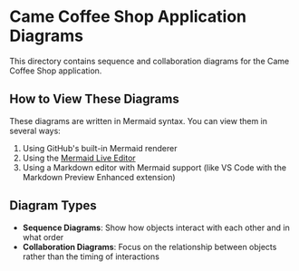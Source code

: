 
# Came Coffee Shop Application Diagrams

This directory contains sequence and collaboration diagrams for the Came Coffee Shop application.

## How to View These Diagrams

These diagrams are written in Mermaid syntax. You can view them in several ways:
1. Using GitHub's built-in Mermaid renderer
2. Using the [Mermaid Live Editor](https://mermaid-js.github.io/mermaid-live-editor/)
3. Using a Markdown editor with Mermaid support (like VS Code with the Markdown Preview Enhanced extension)

## Diagram Types

- **Sequence Diagrams**: Show how objects interact with each other and in what order
- **Collaboration Diagrams**: Focus on the relationship between objects rather than the timing of interactions
